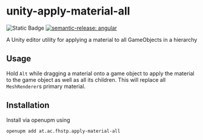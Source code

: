 # unity-apply-material-all

![Static Badge](https://img.shields.io/badge/Unity-2020.1-blue)
[![semantic-release: angular](https://img.shields.io/badge/semantic--release-angular-e10079?logo=semantic-release)](https://github.com/semantic-release/semantic-release)

A Unity editor utility for applying a material to all GameObjects in a hierarchy

## Usage

Hold `Alt` while dragging a material onto a game object to apply the material to the game object as well as all its children. This will replace all `MeshRenderer`s primary material.

## Installation

Install via openupm using 
```sh
openupm add at.ac.fhstp.apply-material-all
```